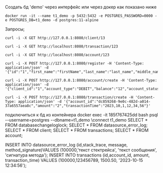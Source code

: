 Создать бд 'demo' через интерфейс или через докер как показано ниже

```shell
docker run -it --name t1_demo -p 5432:5432 -e POSTGRES_PASSWORD=0000 -e POSTGRES_DB=t1_demo -d postgres:11-alpine
```

Запросы;

```shell
curl -i -X GET http://127.0.0.1:8080/client/13
```

 ```shell
curl -i -X GET http://localhost:8080/transaction/123
```
 ```shell
curl -i -X GET http://localhost:8080/account/123
```
```shell
curl -i -X POST http://127.0.0.1:8080/register -H 'Content-Type: application/json' -d '{"id":"1","first_name":"firstName","last_name":"last_name","middle_name":"middle_name"}'
```

```shell
curl -i -X POST http://127.0.0.1:8080/account/create -H 'Content-Type: application/json' -d '{"client_id":"1","account_type":"DEBIT","balance":"12","account_status":"ARRESTED"}'
```

```shell
curl -i -X POST http://127.0.0.1:8080/transaction/create -H 'Content-Type: application/json' -d '{"account_id":"dc859268-9e0c-482d-a014-37a6557aea8c","amount":"2","transactionTime":"2023,10,1,12,34,56"}'
```
подключиться к бд из контейнера
docker exec -it 185f767425dd bash
psql --username=postgres --dbname=t1_demo
\connect t1_demo
SELECT * FROM databasechangeloglock;
SELECT * FROM datasource_error_log;
SELECT * FROM client;
SELECT * FROM transactions;
SELECT * FROM account;

INSERT INTO datasource_error_log (id,stack_trace, message, method_signature)VALUES (100000,'текст стектрейса', 'текст сообщения', 'сигнатура метода');
INSERT INTO transactions (id,account_id, amount, transaction_time)
VALUES (100000,123456789, 1500.50, '2023-10-15 12:34:56');